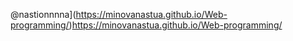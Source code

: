  @nastionnnna](https://minovanastua.github.io/Web-programming/)https://minovanastua.github.io/Web-programming/
